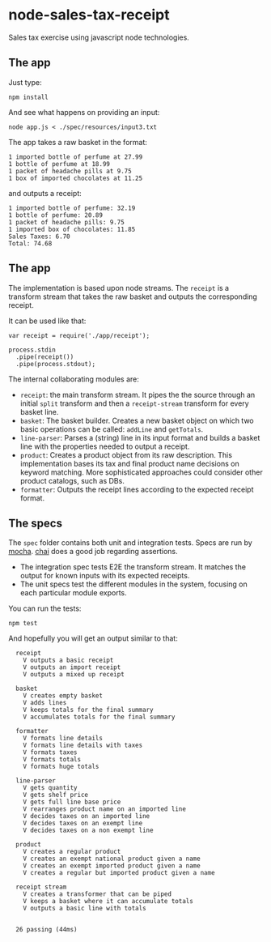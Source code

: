 # node-sales-tax-receipt
Sales tax exercise using javascript node technologies.

## The app

Just type:

    npm install

And see what happens on providing an input:

    node app.js < ./spec/resources/input3.txt

The app takes a raw basket in the format:

```
1 imported bottle of perfume at 27.99
1 bottle of perfume at 18.99
1 packet of headache pills at 9.75
1 box of imported chocolates at 11.25
```

and outputs a receipt:
```
1 imported bottle of perfume: 32.19
1 bottle of perfume: 20.89
1 packet of headache pills: 9.75
1 imported box of chocolates: 11.85
Sales Taxes: 6.70
Total: 74.68
```

## The app

The implementation is based upon node streams. The ```receipt``` is a transform stream that takes the raw basket and outputs the corresponding receipt.

It can be used like that:

```
var receipt = require('./app/receipt');

process.stdin
  .pipe(receipt())
  .pipe(process.stdout);
```
The internal collaborating modules are:
- ```receipt```: the main transform stream. It pipes the the source through an initial ```split``` transform and then a ```receipt-stream``` transform for every basket line.
- ```basket```: The basket builder. Creates a new basket object on which two basic operations can be called: ```addLine``` and ```getTotals```.
- ```line-parser```: Parses a (string) line in its input format and builds a basket line with the properties needed to output a receipt.
- ```product```: Creates a product object from its raw description. This implementation bases its tax and final product name decisions on keyword matching. More sophisticated approaches could consider other product catalogs, such as DBs.
- ```formatter```: Outputs the receipt lines according to the expected receipt format.

## The specs

The ```spec``` folder contains both unit and integration tests. Specs are run by [mocha](https://mochajs.org/). [chai](http://chaijs.com/) does a good job regarding assertions.
- The integration spec tests E2E the transform stream. It matches the output for known inputs with its expected receipts.
- The unit specs test the different modules in the system, focusing on each particular module exports.

You can run the tests:

    npm test

And hopefully you will get an output similar to that:

```
  receipt
    V outputs a basic receipt
    V outputs an import receipt
    V outputs a mixed up receipt

  basket
    V creates empty basket
    V adds lines
    V keeps totals for the final summary
    V accumulates totals for the final summary

  formatter
    V formats line details
    V formats line details with taxes
    V formats taxes
    V formats totals
    V formats huge totals

  line-parser
    V gets quantity
    V gets shelf price
    V gets full line base price
    V rearranges product name on an imported line
    V decides taxes on an imported line
    V decides taxes on an exempt line
    V decides taxes on a non exempt line

  product
    V creates a regular product
    V creates an exempt national product given a name
    V creates an exempt imported product given a name
    V creates a regular but imported product given a name

  receipt stream
    V creates a transformer that can be piped
    V keeps a basket where it can accumulate totals
    V outputs a basic line with totals


  26 passing (44ms)
```
